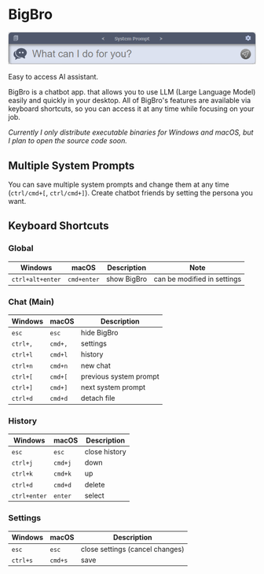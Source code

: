 # BigBro

<img src="screenshot.png" alt="BigBro" width="600"/>

Easy to access AI assistant.

BigBro is a chatbot app. that allows you to use LLM (Large Language Model) easily and quickly in your desktop. All of BigBro's features are available via keyboard shortcuts, so you can access it at any time while focusing on your job.

*Currently I only distribute executable binaries for Windows and macOS, but I plan to open the source code soon.*

## Multiple System Prompts

You can save multiple system prompts and change them at any time (`ctrl/cmd+[`, `ctrl/cmd+]`). Create chatbot friends by setting the persona you want.

## Keyboard Shortcuts

### Global

|Windows|macOS|Description|Note|
|---|---|---|---|
|`ctrl+alt+enter`|`cmd+enter`|show BigBro|can be modified in settings| 



### Chat (Main)

|Windows|macOS|Description|
|---|---|---|
|`esc`|`esc`|hide BigBro|
|`ctrl+,`|`cmd+,`|settings|
|`ctrl+l`|`cmd+l`|history|
|`ctrl+n`|`cmd+n`|new chat|
|`ctrl+[`|`cmd+[`|previous system prompt|
|`ctrl+]`|`cmd+]`|next system prompt|
|`ctrl+d`|`cmd+d`|detach file|

### History

|Windows|macOS|Description|
|---|---|---|
|`esc`|`esc`|close history|
|`ctrl+j`|`cmd+j`|down|
|`ctrl+k`|`cmd+k`|up|
|`ctrl+d`|`cmd+d`|delete|
|`ctrl+enter`|`enter`|select|

### Settings

|Windows|macOS|Description|
|---|---|---|
|`esc`|`esc`|close settings (cancel changes)|
|`ctrl+s`|`cmd+s`|save|
